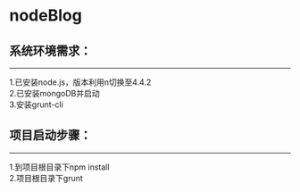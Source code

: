 # nodeBlog
## 系统环境需求：
_____________
1.已安装node.js，版本利用n切换至4.4.2<br>
2.已安装mongoDB并启动<br>
3.安装grunt-cli<br>
## 项目启动步骤：
______________
1.到项目根目录下npm install<br>
2.项目根目录下grunt<br>
